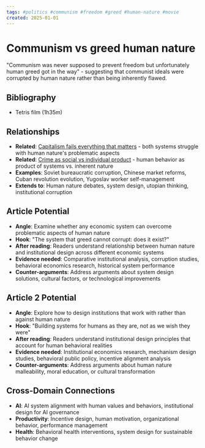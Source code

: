 ```yaml
---
tags: #politics #communism #freedom #greed #human-nature #movie
created: 2025-01-01
---
```


# Communism vs greed human nature

"Communism was never supposed to prevent freedom but unfortunately human greed got in the way" - suggesting that communist ideals were corrupted by human nature rather than being inherently flawed.

## Bibliography

- Tetris film (1h35m)

## Relationships
- **Related**: [Capitalism fails everything that matters](politics-capitalism-fails-care.md) - both systems struggle with human nature's problematic aspects
- **Related**: [Crime as social vs individual product](politics-crime-social-individual.md) - human behavior as product of systems vs. inherent nature
- **Examples**: Soviet bureaucratic corruption, Chinese market reforms, Cuban revolution evolution, Yugoslav worker self-management
- **Extends to**: Human nature debates, system design, utopian thinking, institutional corruption

## Article Potential
- **Angle**: Examine whether any economic system can overcome problematic aspects of human nature
- **Hook**: "The system that greed cannot corrupt: does it exist?"
- **After reading**: Readers understand relationship between human nature and institutional design across different economic systems
- **Evidence needed**: Comparative institutional analysis, corruption studies, behavioral economics research, historical system performance
- **Counter-arguments**: Address arguments about system design solutions, cultural factors, or technological improvements

## Article 2 Potential
- **Angle**: Explore how to design institutions that work with rather than against human nature
- **Hook**: "Building systems for humans as they are, not as we wish they were"
- **After reading**: Readers understand institutional design principles that account for human behavioral realities
- **Evidence needed**: Institutional economics research, mechanism design studies, behavioral public policy, incentive alignment analysis
- **Counter-arguments**: Address arguments about human nature malleability, moral education, or cultural transformation

## Cross-Domain Connections
- **AI**: AI system alignment with human values and behaviors, institutional design for AI governance
- **Productivity**: Incentive design, human motivation, organizational behavior, performance management
- **Health**: Behavioral health interventions, system design for sustainable behavior change
